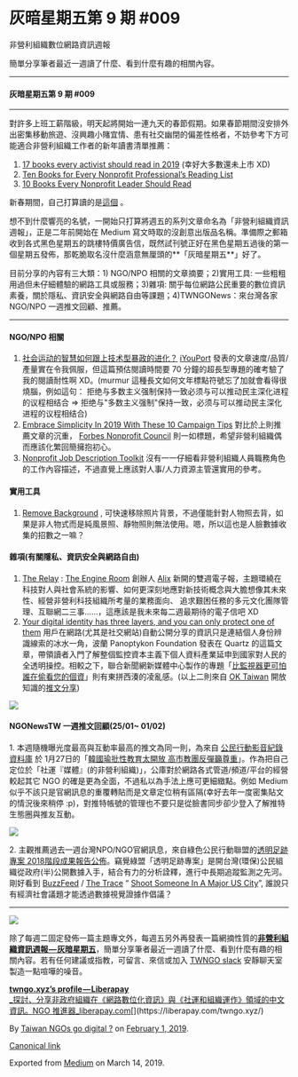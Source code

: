 灰暗星期五第 9 期 #009
===============

非營利組織數位網路資訊週報

簡單分享筆者最近一週讀了什麼、看到什麼有趣的相關內容。

* * *

#### 灰暗星期五第 9 期 #009

* * *

對許多上班工薪階級，明天起將開始一連九天的春節假期。如果春節期間沒安排外出密集移動旅遊、沒興趣小賭宜情、患有社交幽閉的偏差性格者，不妨參考下方可能適合非營利組織工作者的新年讀書清單推薦：

1.  [17 books every activist should read in 2019](https://mashable.com/article/books-activists-2019/) (幸好大多數還未上市 XD)
2.  [Ten Books for Every Nonprofit Professional’s Reading List](http://www.bethkanter.org/10-books/)
3.  [10 Books Every Nonprofit Leader Should Read](http://joangarry.staging.wpengine.com/nonprofit-leadership-books/)

新春期間，自己打算讀的是[這個](http://www.ruanyifeng.com/blog/2019/01/roger-crowley.html) 。

想不到什麼響亮的名號，一開始只打算將週五的系列文章命名為「非營利組織資訊週報」，正是二年前開始在 Medium 寫文時取的沒創意出版品名稱。準備際之郵箱收到各式黑色星期五的跳樓特價廣告信，既然試刊號正好在黑色星期五過後的第一個星期五發佈，那乾脆取名沒什麼涵意無厘頭的**「灰暗星期五**」好了。

目前分享的內容有三大類：1) NGO/NPO 相關的文章摘要；2)實用工具: 一些粗粗用過但未仔細體驗的網路工具或服務；3)雜項: 關乎每位網路公民重要的數位資訊素養，關於隱私、資訊安全與網路自由等課題；4)TWNGONews：來台灣各家 NGO/NPO 一週推文回顧、推薦。

* * *

#### NGO/NPO 相關

1.  [社会运动的智慧如何跟上技术型暴政的进化？](https://medium.com/@iyouport/resist-7f23ee51155) [iYouPort](https://medium.com/u/e5835fc6e3b2) 發表的文章速度/品質/產量實在令我佩服，但這篇預估閱讀時間要 70 分鐘的超長型專題的確考驗了我的閱讀耐性啊 XD。(murmur 這種長文如何文年標點符號忘了加就會看得很燒腦，例如這句： 拒绝与多数主义强制保持一致必须与可以推动民主深化进程的议程相结合 => 拒绝与"多数主义强制"保持一致，必须与可以推动民主深化进程的议程相结合)
2.  [Embrace Simplicity In 2019 With These 10 Campaign Tips](https://www.forbes.com/sites/forbesnonprofitcouncil/2019/01/29/embrace-simplicity-in-2019-with-these-10-campaign-tips/#707737a35c03) 對比於上則推薦文章的沉重， [Forbes Nonprofit Council](http://www.forbes.com/sites/forbesnonprofitcouncil/) 則一如標題，希望非營利組織偶而應該化繁回簡擁抱初心。
3.  [Nonprofit Job Description Toolkit](https://www.bridgespan.org/insights/library/hiring/nonprofit-job-description-toolkit) 沒有一一仔細看非營利組織人員職務角色的工作內容描述，不過直覺上應該對人事/人力資源主管還實用的參考。

#### 實用工具

1.  [Remove Background](https://www.remove.bg/) , 可快速移除照片背景，不過僅能針對人物照去背，如果是非人物式而是純風景照、靜物照則無法使用。嗯，所以這也是人臉數據收集的招數之一嘛？

#### 雜項(有關隱私、資訊安全與網路自由)

1.  [The Relay](https://tinyletter.com/alixtrot/letters/the-relay-first-edition-why-subscribe) : [The Engine Room](https://medium.com/u/86c6ff661dd0) 創辦人 [Alix](https://medium.com/u/bcbf3622ae37) 新開的雙週電子報，主題環繞在科技對人與社會系統的影響、如何更深刻地應對新技術概念與大膽想像其未來性、經營非營利科技組織所考量的業務面向、 追求艱困任務的多元文化團隊管理、互聯網二三事……，這應該是我未來每二週最期待的電子信吧 XD
2.  [Your digital identity has three layers, and you can only protect one of them](https://qz.com/1525661/your-digital-identity-has-three-layers-and-you-can-only-protect-one-of-them/) 用戶在網路(尤其是社交網站)自動公開分享的資訊只是連結個人身份辨識線索的冰水一角，波蘭 Panoptykon Foundation 發表在 Quartz 的這篇文章，帶領讀者入門了解整個監控資本主義下個人資料產業延申到國家對人民的全透明操控。相較之下，聯合新聞網新媒體中心製作的專題「[比監視器更可怕 誰在偷看您的個資](https://udn.com/upf/newmedia/2019_data/security/)」則有東拼西湊的凌亂感。(以上二則來自 [OK Taiwan](https://medium.com/u/dcbc11371d02) 開放知識的[推文分享](https://twitter.com/oktaiwanonline))

![](https://cdn-images-1.medium.com/max/800/1*ZSM4wN2oxSGngcnt9iGqNw.jpeg)

#### NGONewsTW 一週推文回顧(25/01~ 01/02)

1\. 本週隨機曝光度最高與互動率最高的推文為同一則，為來自 [公民行動影音紀錄資料庫](https://medium.com/u/457978ae8e76) 於 1月27日的「[韓國瑜批性教育太開放 高市教團反彈籲尊重](https://www.civilmedia.tw/archives/82418)」。作為把自己定位於「社運『媒體』(的非營利組織)」，公庫對於網路各式管道/頻道/平台的經營較起其它 NGO 的確是更為全面，不過私以為手法上應可更細緻點。例如 Medium 似乎不該只是官網訊息的重覆轉貼而是文章定位稍有區隔(幸好去年一度密集貼文的情況後來稍停 :p)，對推特帳號的管理也不要只是從臉書同步卻少登入了解推特生態圈與推友互動。

![](https://cdn-images-1.medium.com/max/800/1*AWD3w6-S-xMY2P65TfuC7g.png)

2\. 主觀推薦過去一週台灣NPO/NGO官網訊息，來自綠色公民行動聯盟的[透明足跡專案 2018階段成果報告公佈](https://thaubing.gcaa.org.tw/blog/post/231)。竊覺綠盟「透明足跡專案」是開台灣(環保)公民組織從政府(半)公開數據入手，結合有力的分析詮釋，進行中長期追蹤監測之先河。 剛好看到 [BuzzFeed](https://medium.com/u/ef7ccf89e7dc) / [The Trace](https://medium.com/u/c74675a7a16e) “ [Shoot Someone In A Major US City](https://www.buzzfeednews.com/article/sarahryley/police-unsolved-shootings)”, 誰說只有經濟社會議題才能透過數據視覺證據作倡議？

* * *

![](https://cdn-images-1.medium.com/max/600/1*Pwbl20M4A_Okv6r8SG7_Kg.png)

除了每週二固定發佈一篇主題專文外，每週五另外再發表一篇網摘性質的[**非營利組織資訊週報 — 灰暗星期五**](https://medium.twngo.xyz/newsletter/home)，簡單分享筆者最近一週讀了什麼、看到什麼有趣的相關內容。若有任何建議或指教，可留言、來信或加入 [TWNGO slack](http://to.twngo.xyz/2tHrRtj) 安靜聊天室製造一點喧嘩的噪音。

[**twngo.xyz’s profile — Liberapay**  
_探討、分享非政府組織在《網路數位化資訊》與《社運和組織運作》領域的中文資訊。NGO 推進器_liberapay.com](https://liberapay.com/twngo.xyz/ "https://liberapay.com/twngo.xyz/")[](https://liberapay.com/twngo.xyz/)

By [Taiwan NGOs go digital ?](https://medium.com/@twngo) on [February 1, 2019](https://medium.com/p/f908bbf0f464).

[Canonical link](https://medium.com/@twngo/newsletter-009-f908bbf0f464)

Exported from [Medium](https://medium.com) on March 14, 2019.